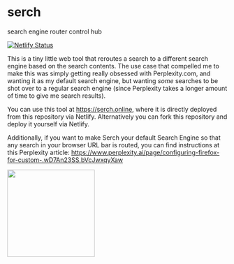 # serch
search engine router control hub

[![Netlify Status](https://api.netlify.com/api/v1/badges/da421a76-2a83-455e-8540-4179fe0a644c/deploy-status)](https://app.netlify.com/sites/luka-serch/deploys)

This is a tiny little web tool that reroutes a search to a different search engine based on the search contents.
The use case that compelled me to make this was simply getting really obsessed with Perplexity.com, and wanting it as my default search engine, but wanting *some* searches to be shot over to a regular search engine (since Perplexity takes a longer amount of time to give me search results).

You can use this tool at https://serch.online, where it is directly deployed from this repository via Netlify. Alternatively you can fork this repository and deploy it yourself via Netlify.

Additionally, if you want to make Serch your default Search Engine so that any search in your browser URL bar is routed, you can find instructions at this Perplexity article:
https://www.perplexity.ai/page/configuring-firefox-for-custom-.wD7An23SS.bVcJwxqyXaw

<img src="https://github.com/user-attachments/assets/89c866b5-b9f1-4d45-bf94-380be2452f50" width="200" />
